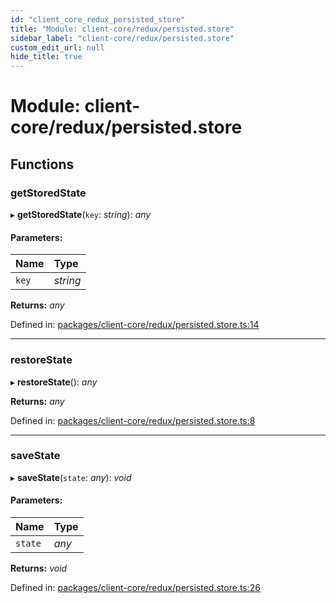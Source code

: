 ```yaml
---
id: "client_core_redux_persisted_store"
title: "Module: client-core/redux/persisted.store"
sidebar_label: "client-core/redux/persisted.store"
custom_edit_url: null
hide_title: true
---
```


# Module: client-core/redux/persisted.store

## Functions

### getStoredState

▸ **getStoredState**(`key`: *string*): *any*

#### Parameters:

Name | Type |
:------ | :------ |
`key` | *string* |

**Returns:** *any*

Defined in: [packages/client-core/redux/persisted.store.ts:14](https://github.com/xr3ngine/xr3ngine/blob/5c3dcaef1/packages/client-core/redux/persisted.store.ts#L14)

___

### restoreState

▸ **restoreState**(): *any*

**Returns:** *any*

Defined in: [packages/client-core/redux/persisted.store.ts:8](https://github.com/xr3ngine/xr3ngine/blob/5c3dcaef1/packages/client-core/redux/persisted.store.ts#L8)

___

### saveState

▸ **saveState**(`state`: *any*): *void*

#### Parameters:

Name | Type |
:------ | :------ |
`state` | *any* |

**Returns:** *void*

Defined in: [packages/client-core/redux/persisted.store.ts:26](https://github.com/xr3ngine/xr3ngine/blob/5c3dcaef1/packages/client-core/redux/persisted.store.ts#L26)
